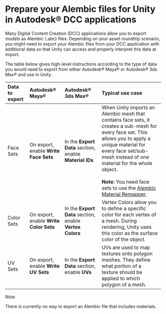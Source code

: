 # Prepare your Alembic files for Unity in Autodesk® DCC applications

Many Digital Content Creation (DCC) applications allow you to export models as Alembic (­­­­.abc­­­­) files. Depending on your asset roundtrip scenario, you might need to export your Alembic files from your DCC application with additional data so that Unity can access and properly interpret this data at import.

The table below gives high-level instructions according to the type of data you would need to export from either Autodesk® Maya® or Autodesk® 3ds Max® and use in Unity.

| Data to export | Autodesk® Maya® | Autodesk® 3ds Max® | Typical use case |
| :--- | :--- | :--- | :--- |
| Face Sets | On export, enable **Write Face Sets** | In the **Export Data** section, enable **Material IDs** | When Unity imports an Alembic mesh that contains face sets, it creates a sub-mesh for every face set. This allows you to apply a unique material for every face set/sub-mesh instead of one material for the whole object.<br /><br />**Note:** You need face sets to use the [Alembic Material Remapper](materials.md#automatic-re-mapping-based-on-face-set-names). |
| Color Sets | On export, enable **Write Color Sets** | In the **Export Data** section, enable **Vertex Colors** | Vertex Colors allow you to define a specific color for each vertex of a mesh. During rendering, Unity uses this color as the surface color of the object. |
| UV Sets | On export, enable **Write UV Sets** | In the **Export Data** section, enable **UVs** | UVs are used to map textures onto polygon meshes. They define what portion of a texture should be applied to which polygon of a mesh. |

> [!NOTE]
> There is currently no way to export an Alembic file that includes materials.
